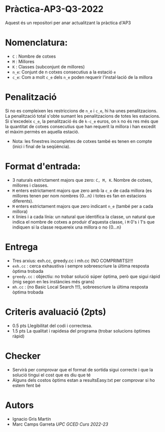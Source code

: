 # Pràctica-AP3-Q3-2022
Aquest és un repositori per anar actualitzant la pràctica d'AP3

# Nomenclatura: 
- `C` : Nombre de cotxes
- `M` : Millores
- `K` : Classes (subconjunt de millores)
- `n_e`: Conjunt de n cotxes consecutius a la estació `e`
- `c_e`: Com a molt `c_e` dels `n_e` poden requerir l'instal·lació de la millora

# Penalització
Si no es compleixen les restriccions de `n_e` i `c_e`, hi ha unes penalitzacions. La penalització total s'obte sumant les penalitzacions de totes les estacions. Si s'excedeix `c_e`, la penalització és de `k-c_e` euros, on `k` no és res més que la quantitat de cotxes consecutius que han requerit la millora i han excedit el màxim permès en aquella estació. 
- Nota: les finestres incompletes de cotxes també es tenen en compte (inici i final de la seqüència). 

# Format d'entrada: 
- 3 naturals estrictament majors que zero: `C, M, K`. Nombre de cotxes, millores i classes. 
- `M` enters estrictament majors que zero amb la `c_e` de cada millora (es millores tenen per nom nombres {0...n} i totes es fan en estacions diferents). 
- `M` enters estrictament majors que zero indicant `n_e` (també per a cada millora)
- `K` línies i a cada línia: un natural que identifica la classe, un natural que indica el nombre de cotxes a produir d'aquesta classe, i `M` 0's i 1's que indiquen si la classe requereix una millora o no {0...n}

# Entrega
- Tres arxius: exh.cc, greedy.cc i mh.cc (NO COMPRIMITS)!!!
- `exh.cc` : cerca exhaustiva i sempre sobreescriure la última resposta òptima trobada
- `greedy.cc` : objectiu: no trobar solució súper òptima, però que sigui ràpid (mig segon en les instàncies més grans)
- `mh.cc` : (no Basic Local Search !!!), sobreescriure la última resposta òptima trobada

# Criteris avaluació (2pts)
- 0.5 pts Llegibilitat del codi i correctesa. 
- 1.5 pts La qualitat i rapidesa del programa (trobar solucions òptimes ràpid)

# Checker
- Servirà per comprovar que el format de sortida sigui correcte i que la solució tingui el cost que es diu que té
- Alguns dels costos òptims estan a resultsEasy.txt per comprovar si ho estem fent bé

# Autors
- Ignacio Gris Martín
- Marc Camps Garreta
*UPC GCED Curs 2022-23*
